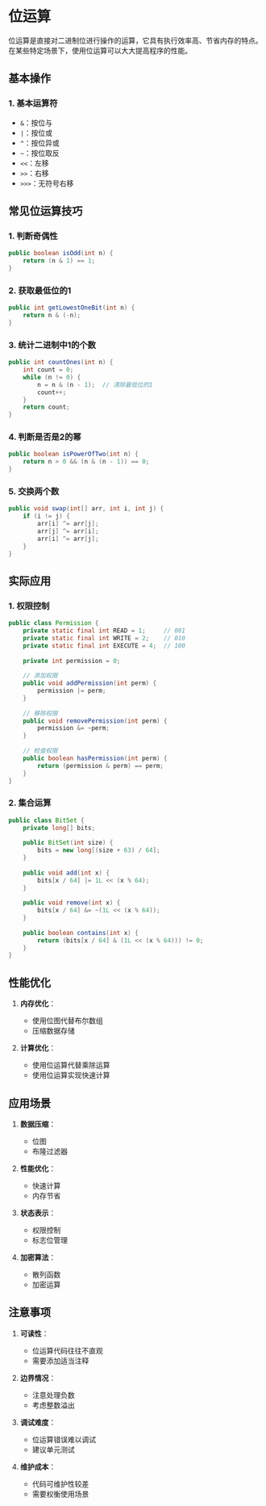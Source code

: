 # 位运算

位运算是直接对二进制位进行操作的运算，它具有执行效率高、节省内存的特点。在某些特定场景下，使用位运算可以大大提高程序的性能。

## 基本操作

### 1. 基本运算符

- `&`：按位与
- `|`：按位或
- `^`：按位异或
- `~`：按位取反
- `<<`：左移
- `>>`：右移
- `>>>`：无符号右移

## 常见位运算技巧

### 1. 判断奇偶性

```java
public boolean isOdd(int n) {
    return (n & 1) == 1;
}
```

### 2. 获取最低位的1

```java
public int getLowestOneBit(int n) {
    return n & (-n);
}
```

### 3. 统计二进制中1的个数

```java
public int countOnes(int n) {
    int count = 0;
    while (n != 0) {
        n = n & (n - 1);  // 清除最低位的1
        count++;
    }
    return count;
}
```

### 4. 判断是否是2的幂

```java
public boolean isPowerOfTwo(int n) {
    return n > 0 && (n & (n - 1)) == 0;
}
```

### 5. 交换两个数

```java
public void swap(int[] arr, int i, int j) {
    if (i != j) {
        arr[i] ^= arr[j];
        arr[j] ^= arr[i];
        arr[i] ^= arr[j];
    }
}
```

## 实际应用

### 1. 权限控制

```java
public class Permission {
    private static final int READ = 1;     // 001
    private static final int WRITE = 2;    // 010
    private static final int EXECUTE = 4;  // 100
    
    private int permission = 0;
    
    // 添加权限
    public void addPermission(int perm) {
        permission |= perm;
    }
    
    // 移除权限
    public void removePermission(int perm) {
        permission &= ~perm;
    }
    
    // 检查权限
    public boolean hasPermission(int perm) {
        return (permission & perm) == perm;
    }
}
```

### 2. 集合运算

```java
public class BitSet {
    private long[] bits;
    
    public BitSet(int size) {
        bits = new long[(size + 63) / 64];
    }
    
    public void add(int x) {
        bits[x / 64] |= 1L << (x % 64);
    }
    
    public void remove(int x) {
        bits[x / 64] &= ~(1L << (x % 64));
    }
    
    public boolean contains(int x) {
        return (bits[x / 64] & (1L << (x % 64))) != 0;
    }
}
```

## 性能优化

1. **内存优化**：
   - 使用位图代替布尔数组
   - 压缩数据存储

2. **计算优化**：
   - 使用位运算代替乘除运算
   - 使用位运算实现快速计算

## 应用场景

1. **数据压缩**：
   - 位图
   - 布隆过滤器

2. **性能优化**：
   - 快速计算
   - 内存节省

3. **状态表示**：
   - 权限控制
   - 标志位管理

4. **加密算法**：
   - 散列函数
   - 加密运算

## 注意事项

1. **可读性**：
   - 位运算代码往往不直观
   - 需要添加适当注释

2. **边界情况**：
   - 注意处理负数
   - 考虑整数溢出

3. **调试难度**：
   - 位运算错误难以调试
   - 建议单元测试

4. **维护成本**：
   - 代码可维护性较差
   - 需要权衡使用场景